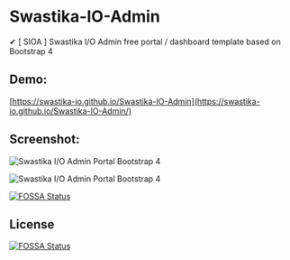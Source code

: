 # Swastika-IO-Admin
✔ [ SIOA ] Swastika I/O Admin free portal / dashboard template based on Bootstrap 4

## Demo:  
[https://swastika-io.github.io/Swastika-IO-Admin](https://swastika-io.github.io/Swastika-IO-Admin/)  
## Screenshot:  
![Swastika I/O Admin Portal Bootstrap 4](https://swastika-io.github.io/Swastika-IO-Admin/img/screen.png "Swastika I/O Admin Portal Bootstrap 4")

![Swastika I/O Admin Portal Bootstrap 4](https://swastika-io.github.io/Swastika-IO-Admin/img/white.png "Swastika I/O Admin Portal Bootstrap 4")

[![FOSSA Status](https://app.fossa.io/api/projects/git%2Bgithub.com%2FSwastika-IO%2FSwastika-IO-Admin.svg?type=shield)](https://app.fossa.io/projects/git%2Bgithub.com%2FSwastika-IO%2FSwastika-IO-Admin?ref=badge_shield)



## License
[![FOSSA Status](https://app.fossa.io/api/projects/git%2Bgithub.com%2FSwastika-IO%2FSwastika-IO-Admin.svg?type=large)](https://app.fossa.io/projects/git%2Bgithub.com%2FSwastika-IO%2FSwastika-IO-Admin?ref=badge_large)
